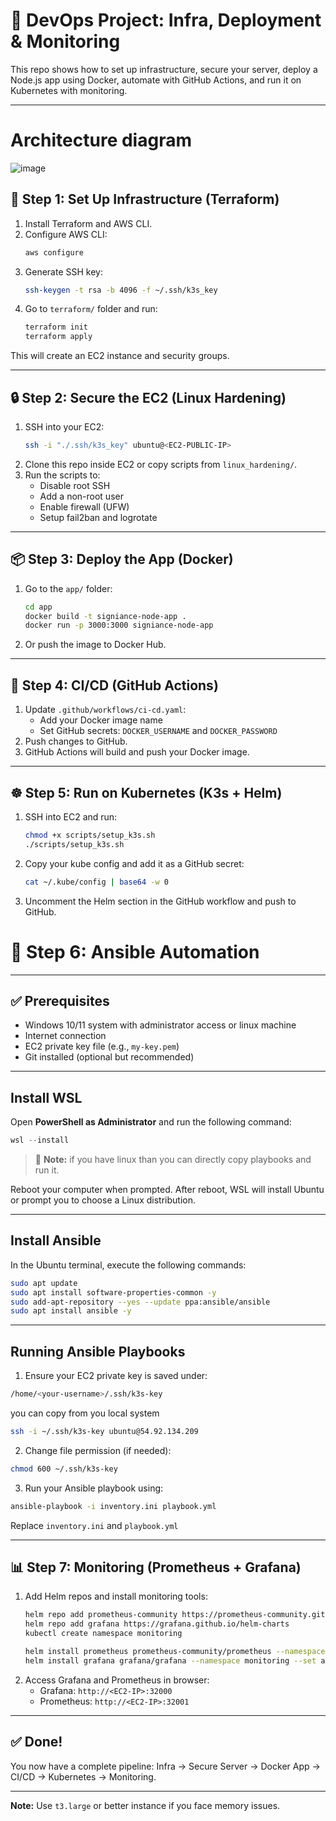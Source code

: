 # 🚀 DevOps Project: Infra, Deployment & Monitoring

This repo shows how to set up infrastructure, secure your server, deploy a Node.js app using Docker, automate with GitHub Actions, and run it on Kubernetes with monitoring.

---

# Architecture diagram
![image](https://github.com/user-attachments/assets/3a73ede3-71ce-4ebe-81e5-b72c43c0fe91)

## 🔧 Step 1: Set Up Infrastructure (Terraform)

1. Install Terraform and AWS CLI.
2. Configure AWS CLI:
   ```bash
   aws configure
   ```
3. Generate SSH key:
   ```bash
   ssh-keygen -t rsa -b 4096 -f ~/.ssh/k3s_key
   ```
4. Go to `terraform/` folder and run:
   ```bash
   terraform init
   terraform apply
   ```

This will create an EC2 instance and security groups.

---

## 🔒 Step 2: Secure the EC2 (Linux Hardening)

1. SSH into your EC2:
   ```bash
   ssh -i "./.ssh/k3s_key" ubuntu@<EC2-PUBLIC-IP>
   ```
2. Clone this repo inside EC2 or copy scripts from `linux_hardening/`.
3. Run the scripts to:
   - Disable root SSH
   - Add a non-root user
   - Enable firewall (UFW)
   - Setup fail2ban and logrotate

---

## 📦 Step 3: Deploy the App (Docker)

1. Go to the `app/` folder:
   ```bash
   cd app
   docker build -t signiance-node-app .
   docker run -p 3000:3000 signiance-node-app
   ```
2. Or push the image to Docker Hub.

---

## 🔁 Step 4: CI/CD (GitHub Actions)

1. Update `.github/workflows/ci-cd.yaml`:
   - Add your Docker image name
   - Set GitHub secrets: `DOCKER_USERNAME` and `DOCKER_PASSWORD`
2. Push changes to GitHub.
3. GitHub Actions will build and push your Docker image.

---

## ☸️ Step 5: Run on Kubernetes (K3s + Helm)

1. SSH into EC2 and run:
   ```bash
   chmod +x scripts/setup_k3s.sh
   ./scripts/setup_k3s.sh
   ```
2. Copy your kube config and add it as a GitHub secret:
   ```bash
   cat ~/.kube/config | base64 -w 0
   ```
3. Uncomment the Helm section in the GitHub workflow and push to GitHub.



# 🔧 Step 6: Ansible Automation

---

## ✅ Prerequisites

- Windows 10/11 system with administrator access or linux machine 
- Internet connection
- EC2 private key file (e.g., `my-key.pem`)
- Git installed (optional but recommended)

---

##  Install WSL

Open **PowerShell as Administrator** and run the following command:

```powershell
wsl --install
````

> 📌 **Note:** if you have linux than you can directly copy playbooks and run it.

Reboot your computer when prompted. After reboot, WSL will install Ubuntu or prompt you to choose a Linux distribution.

---


##  Install Ansible

In the Ubuntu terminal, execute the following commands:

```bash
sudo apt update
sudo apt install software-properties-common -y
sudo add-apt-repository --yes --update ppa:ansible/ansible
sudo apt install ansible -y
```
---

## Running Ansible Playbooks

1. Ensure your EC2 private key is saved under:

```bash
/home/<your-username>/.ssh/k3s-key
```
 
 you can copy from you local system 
 ```bash
 ssh -i ~/.ssh/k3s-key ubuntu@54.92.134.209
```

2. Change file permission (if needed):

```bash
chmod 600 ~/.ssh/k3s-key
```

3. Run your Ansible playbook using:

```bash
ansible-playbook -i inventory.ini playbook.yml
```

Replace `inventory.ini` and `playbook.yml` 

---


## 📊 Step 7: Monitoring (Prometheus + Grafana)

1. Add Helm repos and install monitoring tools:
   ```bash
   helm repo add prometheus-community https://prometheus-community.github.io/helm-charts
   helm repo add grafana https://grafana.github.io/helm-charts
   kubectl create namespace monitoring

   helm install prometheus prometheus-community/prometheus --namespace monitoring
   helm install grafana grafana/grafana --namespace monitoring --set adminPassword='admin' --set service.type=NodePort
   ```
2. Access Grafana and Prometheus in browser:
   - Grafana: `http://<EC2-IP>:32000`
   - Prometheus: `http://<EC2-IP>:32001`

---

## ✅ Done!

You now have a complete pipeline: Infra → Secure Server → Docker App → CI/CD → Kubernetes → Monitoring.

---

**Note:** Use `t3.large` or better instance if you face memory issues.
